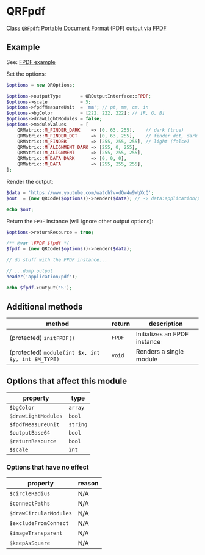 # QRFpdf

[Class `QRFpdf`](https://github.com/chillerlan/php-qrcode/blob/main/src/Output/QRFpdf.php): [Portable Document Format](https://en.wikipedia.org/wiki/PDF) (PDF) output via [FPDF](https://github.com/setasign/fpdf)


## Example

See: [FPDF example](https://github.com/chillerlan/php-qrcode/blob/main/examples/fpdf.php)

Set the options:

```php
$options = new QROptions;

$options->outputType       = QROutputInterface::FPDF;
$options->scale            = 5;
$options->fpdfMeasureUnit  = 'mm'; // pt, mm, cm, in
$options->bgColor          = [222, 222, 222]; // [R, G, B]
$options->drawLightModules = false;
$options->moduleValues     = [
	QRMatrix::M_FINDER_DARK    => [0, 63, 255],    // dark (true)
	QRMatrix::M_FINDER_DOT     => [0, 63, 255],    // finder dot, dark (true)
	QRMatrix::M_FINDER         => [255, 255, 255], // light (false)
	QRMatrix::M_ALIGNMENT_DARK => [255, 0, 255],
	QRMatrix::M_ALIGNMENT      => [255, 255, 255],
	QRMatrix::M_DATA_DARK      => [0, 0, 0],
	QRMatrix::M_DATA           => [255, 255, 255],
];
```


Render the output:

```php
$data = 'https://www.youtube.com/watch?v=dQw4w9WgXcQ';
$out  = (new QRCode($options))->render($data); // -> data:application/pdf;base64,...

echo $out;
```


Return the `FPDF` instance (will ignore other output options):

```php
$options->returnResource = true;

/** @var \FPDF $fpdf */
$fpdf = (new QRCode($options))->render($data);

// do stuff with the FPDF instance...

// ...dump output
header('application/pdf');

echo $fpdf->Output('S');
```


## Additional methods

| method                                            | return | description                  |
|---------------------------------------------------|--------|------------------------------|
| (protected) `initFPDF()`                          | `FPDF` | Initializes an FPDF instance |
| (protected) `module(int $x, int $y, int $M_TYPE)` | `void` | Renders a single module      |


## Options that affect this module

| property            | type     |
|---------------------|----------|
| `$bgColor`          | `array`  |
| `$drawLightModules` | `bool`   |
| `$fpdfMeasureUnit`  | `string` |
| `$outputBase64`     | `bool`   |
| `$returnResource`   | `bool`   |
| `$scale`            | `ìnt`    |


### Options that have no effect

| property               | reason |
|------------------------|--------|
| `$circleRadius`        | N/A    |
| `$connectPaths`        | N/A    |
| `$drawCircularModules` | N/A    |
| `$excludeFromConnect`  | N/A    |
| `$imageTransparent`    | N/A    |
| `$keepAsSquare`        | N/A    |
